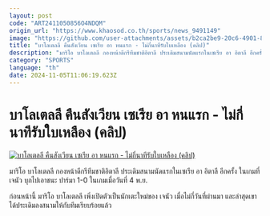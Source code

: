 ```yaml
---
layout: post
code: "ART2411050856O4NDQM"
origin_url: "https://www.khaosod.co.th/sports/news_9491149"
image: "https://github.com/user-attachments/assets/b2ca2be9-20c6-4901-8887-29cc69df053b"
title: "บาโลเตลลี คืนสังเวียน เซเรีย อา หนแรก - ไม่กี่นาทีรับใบเหลือง (คลิป)"
description: "มาริโอ บาโลเตลลี กองหน้าดีกรีทีมชาติอิตาลี ประเดิมสนามนัดแรกในเซเรีย อา อิตาลี อีกครั้ง ในเกมที่ เจนัว บุกไปเอาชนะ ปาร์มา 1-0 ในเกมเมื่อวันที่ 4 พ.ย."
category: "SPORTS"
language: "th"
date: 2024-11-05T11:06:19.623Z
---
```


# บาโลเตลลี คืนสังเวียน เซเรีย อา หนแรก - ไม่กี่นาทีรับใบเหลือง (คลิป)

[![บาโลเตลลี คืนสังเวียน เซเรีย อา หนแรก - ไม่กี่นาทีรับใบเหลือง (คลิป)](https://www.khaosod.co.th/wpapp/uploads/2024/11/mb.jpg "บาโลเตลลี คืนสังเวียน เซเรีย อา หนแรก - ไม่กี่นาทีรับใบเหลือง (คลิป)")](https://www.khaosod.co.th/wpapp/uploads/2024/11/mb.jpg)

มาริโอ บาโลเตลลี กองหน้าดีกรีทีมชาติอิตาลี ประเดิมสนามนัดแรกในเซเรีย อา อิตาลี อีกครั้ง ในเกมที่ เจนัว บุกไปเอาชนะ ปาร์มา 1-0 ในเกมเมื่อวันที่ 4 พ.ย.

ก่อนหน้านี้ มาริโอ บาโลเตลลี เพิ่งเปิดตัวเป็นนักเตะใหม่ของ เจนัว เมื่อไม่กี่วันที่ผ่านมา และล่าสุดเขาได้ประเดิมลงสนามให้กับทีมเรียบร้อยแล้ว

